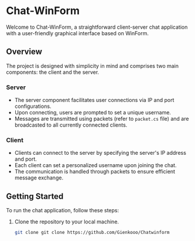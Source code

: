 # Chat-WinForm

Welcome to Chat-WinForm, a straightforward client-server chat application with a user-friendly graphical interface based on WinForm.

## Overview

The project is designed with simplicity in mind and comprises two main components: the client and the server.

### Server
- The server component facilitates user connections via IP and port configurations.
- Upon connecting, users are prompted to set a unique username.
- Messages are transmitted using packets (refer to `packet.cs` file) and are broadcasted to all currently connected clients.

### Client
- Clients can connect to the server by specifying the server's IP address and port.
- Each client can set a personalized username upon joining the chat.
- The communication is handled through packets to ensure efficient message exchange.

## Getting Started

To run the chat application, follow these steps:

1. Clone the repository to your local machine.

   ```bash
   git clone git clone https://github.com/Gienkooo/Chatwinform
